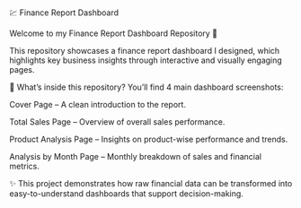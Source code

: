 💹 Finance Report Dashboard

Welcome to my Finance Report Dashboard Repository 👋

This repository showcases a finance report dashboard I designed, which highlights key business insights through interactive and visually engaging pages.

📂 What’s inside this repository?
You’ll find 4 main dashboard screenshots:

Cover Page – A clean introduction to the report.

Total Sales Page – Overview of overall sales performance.

Product Analysis Page – Insights on product-wise performance and trends.

Analysis by Month Page – Monthly breakdown of sales and financial metrics.

✨ This project demonstrates how raw financial data can be transformed into easy-to-understand dashboards that support decision-making.
